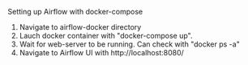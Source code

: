 Setting up Airflow with docker-compose

1. Navigate to airflow-docker directory
2. Lauch docker container with "docker-compose up". 
3. Wait for web-server to be running. Can check with "docker ps -a"
4. Navigate to Airflow UI with http://localhost:8080/